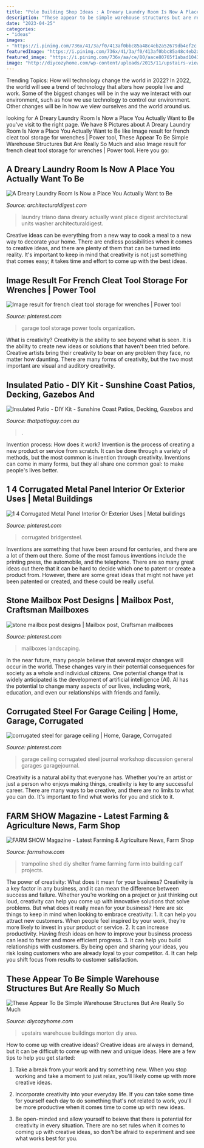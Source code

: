 ```yaml
---
title: "Pole Building Shop Ideas : A Dreary Laundry Room Is Now A Place You Actually Want To Be"
description: "These appear to be simple warehouse structures but are really so much"
date: "2023-04-25"
categories:
- "ideas"
images:
- "https://i.pinimg.com/736x/41/3a/f0/413af0bbc85a48c4eb2a52679db4ef2c.jpg"
featuredImage: "https://i.pinimg.com/736x/41/3a/f0/413af0bbc85a48c4eb2a52679db4ef2c.jpg"
featured_image: "https://i.pinimg.com/736x/aa/ce/80/aace80765f1abad1043226e50e5aeca0.jpg"
image: "http://diycozyhome.com/wp-content/uploads/2015/11/upstairs-view-paul.jpg"
---
```



Trending Topics: How will technology change the world in 2022?
In 2022, the world will see a trend of technology that alters how people live and work. Some of the biggest changes will be in the way we interact with our environment, such as how we use technology to control our environment. Other changes will be in how we view ourselves and the world around us.

	

		
looking for A Dreary Laundry Room Is Now a Place You Actually Want to Be you've visit to the right page. We have 8 Pictures about A Dreary Laundry Room Is Now a Place You Actually Want to Be like Image result for french cleat tool storage for wrenches | Power tool, These Appear To Be Simple Warehouse Structures But Are Really So Much and also Image result for french cleat tool storage for wrenches | Power tool. Here you go:
		
    
## A Dreary Laundry Room Is Now A Place You Actually Want To Be

<img loading=lazy src="https://media.architecturaldigest.com/photos/595e8a370f3eb15612a628b1/master/pass/dana-triano-laundry-room-makeover-08.jpg" onerror="this.onerror=null;this.src='https://tse4.mm.bing.net/th?id=OIP.hnxSY6H8ZTDuLqMzwdN96QHaJ9&amp;pid=15.1';" alt="A Dreary Laundry Room Is Now a Place You Actually Want to Be">

_Source: architecturaldigest.com_

>laundry triano dana dreary actually want place digest architectural units washer architecturaldigest. 

	

Creative ideas can be everything from a new way to cook a meal to a new way to decorate your home. There are endless possibilities when it comes to creative ideas, and there are plenty of them that can be turned into reality. It's important to keep in mind that creativity is not just something that comes easy; it takes time and effort to come up with the best ideas.

    
## Image Result For French Cleat Tool Storage For Wrenches | Power Tool

<img loading=lazy src="https://i.pinimg.com/736x/20/d0/be/20d0bee369bcb828fbe84bf5611b9e28.jpg" onerror="this.onerror=null;this.src='https://tse1.mm.bing.net/th?id=OIP._f1QAM0wMWmvfHrfIxzeXQHaN0&amp;pid=15.1';" alt="Image result for french cleat tool storage for wrenches | Power tool">

_Source: pinterest.com_

>garage tool storage power tools organization. 

	

What is creativity?
Creativity is the ability to see beyond what is seen. It is the ability to create new ideas or solutions that haven't been tried before. Creative artists bring their creativity to bear on any problem they face, no matter how daunting. There are many forms of creativity, but the two most important are visual and auditory creativity.

    
## Insulated Patio - DIY Kit - Sunshine Coast Patios, Decking, Gazebos And

<img loading=lazy src="https://thatpatioguy.com.au/wp-content/uploads/2020/04/Insulated-Patio-DIY-1-768x512.jpg" onerror="this.onerror=null;this.src='https://tse2.mm.bing.net/th?id=OIP.LLLlrNAriYs7d_K2rgZViQHaE8&amp;pid=15.1';" alt="Insulated Patio - DIY Kit - Sunshine Coast Patios, Decking, Gazebos and">

_Source: thatpatioguy.com.au_

>. 

	

Invention process: How does it work?
Invention is the process of creating a new product or service from scratch. It can be done through a variety of methods, but the most common is invention through creativity. Inventions can come in many forms, but they all share one common goal: to make people's lives better.

    
## 1 4 Corrugated Metal Panel Interior Or Exterior Uses | Metal Buildings

<img loading=lazy src="https://i.pinimg.com/736x/aa/ce/80/aace80765f1abad1043226e50e5aeca0.jpg" onerror="this.onerror=null;this.src='https://tse4.mm.bing.net/th?id=OIP.I3V8_7rCgePMZMeBQrdJxQHaE8&amp;pid=15.1';" alt="1 4 Corrugated Metal Panel Interior Or Exterior Uses | Metal buildings">

_Source: pinterest.com_

>corrugated bridgersteel. 

	

Inventions are something that have been around for centuries, and there are a lot of them out there. Some of the most famous inventions include the printing press, the automobile, and the telephone. There are so many great ideas out there that it can be hard to decide which one to patent or create a product from. However, there are some great ideas that might not have yet been patented or created, and these could be really useful.

    
## Stone Mailbox Post Designs | Mailbox Post, Craftsman Mailboxes

<img loading=lazy src="https://i.pinimg.com/736x/41/3a/f0/413af0bbc85a48c4eb2a52679db4ef2c.jpg" onerror="this.onerror=null;this.src='https://tse4.mm.bing.net/th?id=OIP.YIn4fZNWPMWS0x_eViUnSQHaJ3&amp;pid=15.1';" alt="stone mailbox post designs | Mailbox post, Craftsman mailboxes">

_Source: pinterest.com_

>mailboxes landscaping. 

	

In the near future, many people believe that several major changes will occur in the world. These changes vary in their potential consequences for society as a whole and individual citizens. One potential change that is widely anticipated is the development of artificial intelligence (AI). AI has the potential to change many aspects of our lives, including work, education, and even our relationships with friends and family.

    
## Corrugated Steel For Garage Ceiling | Home, Garage, Corrugated

<img loading=lazy src="https://i.pinimg.com/736x/88/01/c6/8801c6872046493477489ceb9e3e0295--shop-ideas-discussion.jpg" onerror="this.onerror=null;this.src='https://tse1.mm.bing.net/th?id=OIP.ME70Ystef8UMXMecBFU4RAHaFj&amp;pid=15.1';" alt="corrugated steel for garage ceiling | Home, Garage, Corrugated">

_Source: pinterest.com_

>garage ceiling corrugated steel journal workshop discussion general garages garagejournal. 

	

Creativity is a natural ability that everyone has. Whether you're an artist or just a person who enjoys making things, creativity is key to any successful career. There are many ways to be creative, and there are no limits to what you can do. It's important to find what works for you and stick to it.

    
## FARM SHOW Magazine - Latest Farming &amp; Agriculture News, Farm Shop

<img loading=lazy src="http://www.farmshow.com/images/resize.php?w=300&amp;img=/images/articles/25/5/17576_l.jpg" onerror="this.onerror=null;this.src='https://tse3.mm.bing.net/th?id=OIP.lsvrGgyluAoWSgsyKFRU0wAAAA&amp;pid=15.1';" alt="FARM SHOW Magazine - Latest Farming &amp; Agriculture News, Farm Shop">

_Source: farmshow.com_

>trampoline shed diy shelter frame farming farm into building calf projects. 

	

The power of creativity: What does it mean for your business?
Creativity is a key factor in any business, and it can mean the difference between success and failure. Whether you’re working on a project or just thinking out loud, creativity can help you come up with innovative solutions that solve problems. But what does it really mean for your business? Here are six things to keep in mind when looking to embrace creativity: 1. It can help you attract new customers. When people feel inspired by your work, they’re more likely to invest in your product or service. 2. It can increase productivity. Having fresh ideas on how to improve your business process can lead to faster and more efficient progress. 3. It can help you build relationships with customers. By being open and sharing your ideas, you risk losing customers who are already loyal to your competitor. 4. It can help you shift focus from results to customer satisfaction.

    
## These Appear To Be Simple Warehouse Structures But Are Really So Much

<img loading=lazy src="http://diycozyhome.com/wp-content/uploads/2015/11/upstairs-view-paul.jpg" onerror="this.onerror=null;this.src='https://tse4.mm.bing.net/th?id=OIP.20RuyJJHyZyNULZjw3lF7QHaE7&amp;pid=15.1';" alt="These Appear To Be Simple Warehouse Structures But Are Really So Much">

_Source: diycozyhome.com_

>upstairs warehouse buildings morton diy area. 

	

How to come up with creative ideas?
Creative ideas are always in demand, but it can be difficult to come up with new and unique ideas. Here are a few tips to help you get started:
1. Take a break from your work and try something new. When you stop working and take a moment to just relax, you'll likely come up with more creative ideas.

2. Incorporate creativity into your everyday life. If you can take some time for yourself each day to do something that's not related to work, you'll be more productive when it comes time to come up with new ideas.

3. Be open-minded and allow yourself to beieve that there is potential for creativity in every situation. There are no set rules when it comes to coming up with creative ideas, so don't be afraid to experiment and see what works best for you.

